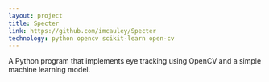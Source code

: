 ```yaml
---
layout: project
title: Specter
link: https://github.com/imcauley/Specter
technology: python opencv scikit-learn open-cv
---
```


A Python program that implements eye tracking using OpenCV and a simple machine learning model.
